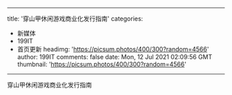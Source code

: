 
---
title: '穿山甲休闲游戏商业化发行指南'
categories: 
 - 新媒体
 - 199IT
 - 首页更新
headimg: 'https://picsum.photos/400/300?random=4566'
author: 199IT
comments: false
date: Mon, 12 Jul 2021 02:09:56 GMT
thumbnail: 'https://picsum.photos/400/300?random=4566'
---

<div>   
穿山甲休闲游戏商业化发行指南  
</div>
            